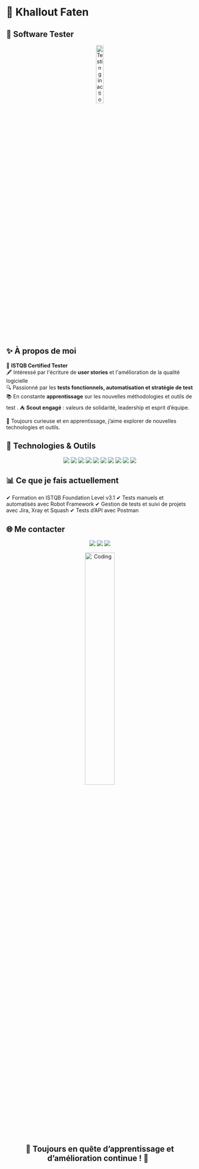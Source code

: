 <h1> 🌟 Khallout Faten </h1>

<h2>🎯 Software Tester </h2>

<p align="center"> <img src="https://media.giphy.com/media/v1.Y2lkPTc5MGI3NjExdG1tMmZ5b3FmcTRhaHNjYzVmZWp2cmQ2YzRkMGtsZngyaHNkMWczYyZlcD12MV9naWZzX3NlYXJjaCZjdD1n/26n7b7PjSOZJwVCmY/giphy.gif" width="20%" alt="Testing in action"> </p>
<h2>✨ À propos de moi</h2>

 📌 **ISTQB Certified Tester**  
 🖋️ Intéressé par l'écriture de **user stories** et l'amélioration de la qualité logicielle  
 🔍 Passionné par les **tests fonctionnels, automatisation et stratégie de test**  
 📚 En constante **apprentissage** sur les nouvelles méthodologies et outils de test .
 ⛺ **Scout engagé** : valeurs de solidarité, leadership et esprit d’équipe. 
 
 🚀 Toujours curieuse et en apprentissage, j’aime explorer de nouvelles technologies et outils.

<h2>🚀 Technologies & Outils</h2>

<p align="center"> <img src="https://img.shields.io/badge/Java-ED8B00?style=for-the-badge&logo=java&logoColor=white"> <img src="https://img.shields.io/badge/Selenium-43B02A?style=for-the-badge&logo=selenium&logoColor=white"> <img src="https://img.shields.io/badge/Robot%20Framework-000000?style=for-the-badge&logo=robot-framework&logoColor=white"> <img src="https://img.shields.io/badge/Jira-0052CC?style=for-the-badge&logo=jira&logoColor=white"> <img src="https://img.shields.io/badge/Xray-0178FF?style=for-the-badge&logo=xray&logoColor=white"> <img src="https://img.shields.io/badge/Confluence-172B4D?style=for-the-badge&logo=confluence&logoColor=white"> <img src="https://img.shields.io/badge/Postman-FF6C37?style=for-the-badge&logo=postman&logoColor=white"> <img src="https://img.shields.io/badge/REST%20API-02569B?style=for-the-badge&logo=rest&logoColor=white"> <img src="https://img.shields.io/badge/GitHub-181717?style=for-the-badge&logo=github&logoColor=white"> <img src="https://img.shields.io/badge/Git-F05032?style=for-the-badge&logo=git&logoColor=white"> </p>

<h2> 📊 Ce que je fais actuellement</h2>


✔ Formation en ISTQB Foundation Level v3.1
✔ Tests manuels et automatisés avec Robot Framework
✔ Gestion de tests et suivi de projets avec Jira, Xray et Squash 
✔ Tests d’API avec Postman

<h2> 🌐 Me contacter </h2>

<p align="center"> <a href="mailto:+khalloutfaten92@gmail.com"><img src="https://img.shields.io/badge/Email-D14836?style=for-the-badge&logo=gmail&logoColor=white"></a> <a href="https://github.com/FatenQA"><img src="https://img.shields.io/badge/GitHub-181717?style=for-the-badge&logo=github&logoColor=white"></a> <a href="https://www.linkedin.com/in/khallout-fatenqa"><img src="https://img.shields.io/badge/LinkedIn-0077B5?style=for-the-badge&logo=linkedin&logoColor=white"></a> </p>
<p align="center"> <img src="https://media.giphy.com/media/v1.Y2lkPTc5MGI3NjExM2E5eHBhdmM0aHlsYzE0Nnc1cnJlazUwbHFhYW9seTNsYmVpY25iYyZlcD12MV9naWZzX3NlYXJjaCZjdD1n/qgQUggAC3Pfv687qPC/giphy.gif" width="40%" alt="Coding"> </p> <p align="center">  </p>
  
  <h2 align="center"> 🌟 Toujours en quête d’apprentissage et d’amélioration continue ! 🌟  </h2>
